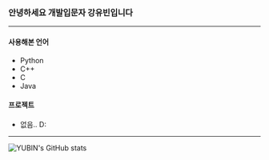 ### 안녕하세요 개발입문자 강유빈입니다   
---
#### 사용해본 언어
- Python
- C++
- C
- Java    

#### 프로젝트    
- 없음.. D:     
---
![YUBIN's GitHub stats](https://github-readme-stats.vercel.app/api?username=ybkang1108&show_icons=true&?count_private=true)